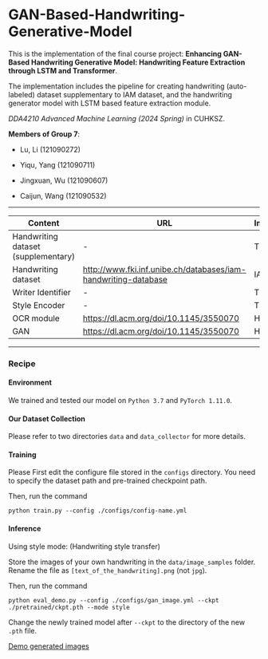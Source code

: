 # GAN-Based-Handwriting-Generative-Model

This is the implementation of the final course project: __Enhancing GAN-Based Handwriting Generative Model: Handwriting Feature Extraction through LSTM and Transformer__.

The implementation includes the pipeline for creating handwriting (auto-labeled) dataset supplementary to IAM dataset, and the handwriting generator model with LSTM based feature extraction module.

_DDA4210 Advanced Machine Learning (2024 Spring)_ in CUHKSZ.

**Members of Group 7**:

- Lu, Li (121090272)

- Yiqu, Yang (121090711)

- Jingxuan, Wu (121090607)

- Caijun, Wang (121090532)

----

| Content                             | URL                                                          | Implementation |
| ----------------------------------- | ------------------------------------------------------------ | -------------- |
| Handwriting dataset (supplementary) | -                                                            | This repo      |
| Handwriting dataset                 | http://www.fki.inf.unibe.ch/databases/iam-handwriting-database | IAM            |
| Writer Identifier                   | -                                                            | This repo      |
| Style Encoder                       | -                                                            | This repo      |
| OCR module                          | https://dl.acm.org/doi/10.1145/3550070                       | HiGAN+         |
| GAN                                 | https://dl.acm.org/doi/10.1145/3550070                       | HiGAN+         |

----

### Recipe

#### Environment

We trained and tested our model on `Python 3.7` and `PyTorch 1.11.0`.

#### Our Dataset Collection

Please refer to two directories `data` and `data_collector` for more details.

#### Training

Please First edit the configure file stored in the `configs` directory. You need to specify the dataset path and pre-trained checkpoint path.

Then, run the command

```
python train.py --config ./configs/config-name.yml
```

#### Inference

Using style mode: (Handwriting style transfer)

Store the images of your own handwriting in the `data/image_samples` folder. Rename the file as `[text_of_the_handwriting].png` (not `jpg`).

Then, run the command

```
python eval_demo.py --config ./configs/gan_image.yml --ckpt ./pretrained/ckpt.pth --mode style
```

Change the newly trained model after `--ckpt` to the directory of the new `.pth` file.

[Demo generated images](result-demo.png)


